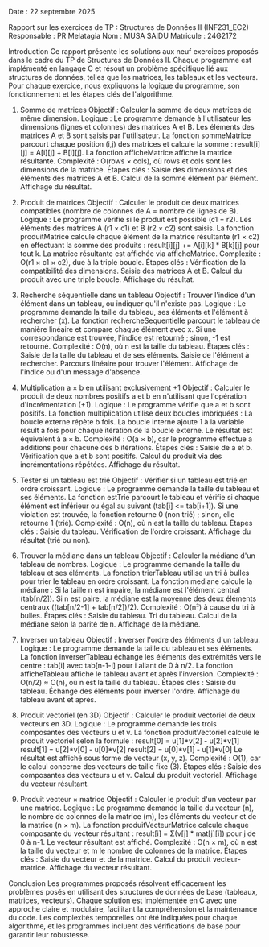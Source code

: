 Date : 22 septembre 2025

Rapport sur les exercices de TP : Structures de Données II (INF231_EC2)
Responsable : PR Melatagia
Nom : MUSA SAIDU         Matricule : 24G2172

Introduction
Ce rapport présente les solutions aux neuf exercices proposés dans le cadre du TP de Structures de Données II. Chaque programme est implémenté en langage C et résout un problème spécifique lié aux structures de données, telles que les matrices, les tableaux et les vecteurs. Pour chaque exercice, nous expliquons la logique du programme, son fonctionnement et les étapes clés de l'algorithme.
1. Somme de matrices
Objectif : Calculer la somme de deux matrices de même dimension.
Logique :
Le programme demande à l'utilisateur les dimensions (lignes et colonnes) des matrices A et B.
Les éléments des matrices A et B sont saisis par l'utilisateur.
La fonction sommeMatrice parcourt chaque position (i,j) des matrices et calcule la somme : result[i][j] = A[i][j] + B[i][j].
La fonction afficheMatrice affiche la matrice résultante.
Complexité : O(rows × cols), où rows et cols sont les dimensions de la matrice.
Étapes clés :
Saisie des dimensions et des éléments des matrices A et B.
Calcul de la somme élément par élément.
Affichage du résultat.

2. Produit de matrices
Objectif : Calculer le produit de deux matrices compatibles (nombre de colonnes de A = nombre de lignes de B).
Logique :
Le programme vérifie si le produit est possible (c1 = r2).
Les éléments des matrices A (r1 × c1) et B (r2 × c2) sont saisis.
La fonction produitMatrice calcule chaque élément de la matrice résultante (r1 × c2) en effectuant la somme des produits : result[i][j] += A[i][k] * B[k][j] pour tout k.
La matrice résultante est affichée via afficheMatrice.
Complexité : O(r1 × c1 × c2), due à la triple boucle.
Étapes clés :
Vérification de la compatibilité des dimensions.
Saisie des matrices A et B.
Calcul du produit avec une triple boucle.
Affichage du résultat.

3. Recherche séquentielle dans un tableau
Objectif : Trouver l'indice d'un élément dans un tableau, ou indiquer qu'il n'existe pas.
Logique :
Le programme demande la taille du tableau, ses éléments et l'élément à rechercher (x).
La fonction rechercheSequentielle parcourt le tableau de manière linéaire et compare chaque élément avec x.
Si une correspondance est trouvée, l'indice est retourné ; sinon, -1 est retourné.
Complexité : O(n), où n est la taille du tableau.
Étapes clés :
Saisie de la taille du tableau et de ses éléments.
Saisie de l'élément à rechercher.
Parcours linéaire pour trouver l'élément.
Affichage de l'indice ou d'un message d'absence.

4. Multiplication a × b en utilisant exclusivement +1
Objectif : Calculer le produit de deux nombres positifs a et b en n'utilisant que l'opération d'incrémentation (+1).
Logique :
Le programme vérifie que a et b sont positifs.
La fonction multiplication utilise deux boucles imbriquées :
La boucle externe répète b fois.
La boucle interne ajoute 1 à la variable result a fois pour chaque itération de la boucle externe.
Le résultat est équivalent à a × b.
Complexité : O(a × b), car le programme effectue a additions pour chacune des b itérations.
Étapes clés :
Saisie de a et b.
Vérification que a et b sont positifs.
Calcul du produit via des incrémentations répétées.
Affichage du résultat.

5. Tester si un tableau est trié
Objectif : Vérifier si un tableau est trié en ordre croissant.
Logique :
Le programme demande la taille du tableau et ses éléments.
La fonction estTrie parcourt le tableau et vérifie si chaque élément est inférieur ou égal au suivant (tab[i] <= tab[i+1]).
Si une violation est trouvée, la fonction retourne 0 (non trié) ; sinon, elle retourne 1 (trié).
Complexité : O(n), où n est la taille du tableau.
Étapes clés :
Saisie du tableau.
Vérification de l'ordre croissant.
Affichage du résultat (trié ou non).

6. Trouver la médiane dans un tableau
Objectif : Calculer la médiane d'un tableau de nombres.
Logique :
Le programme demande la taille du tableau et ses éléments.
La fonction trierTableau utilise un tri à bulles pour trier le tableau en ordre croissant.
La fonction mediane calcule la médiane :
Si la taille n est impaire, la médiane est l'élément central (tab[n/2]).
Si n est paire, la médiane est la moyenne des deux éléments centraux ((tab[n/2-1] + tab[n/2])/2).
Complexité : O(n²) à cause du tri à bulles.
Étapes clés :
Saisie du tableau.
Tri du tableau.
Calcul de la médiane selon la parité de n.
Affichage de la médiane.

7. Inverser un tableau
Objectif : Inverser l'ordre des éléments d'un tableau.
Logique :
Le programme demande la taille du tableau et ses éléments.
La fonction inverserTableau échange les éléments des extrémités vers le centre : tab[i] avec tab[n-1-i] pour i allant de 0 à n/2.
La fonction afficheTableau affiche le tableau avant et après l'inversion.
Complexité : O(n/2) ≈ O(n), où n est la taille du tableau.
Étapes clés :
Saisie du tableau.
Échange des éléments pour inverser l'ordre.
Affichage du tableau avant et après.

8. Produit vectoriel (en 3D)
Objectif : Calculer le produit vectoriel de deux vecteurs en 3D.
Logique :
Le programme demande les trois composantes des vecteurs u et v.
La fonction produitVectoriel calcule le produit vectoriel selon la formule :
result[0] = u[1]*v[2] - u[2]*v[1]
result[1] = u[2]*v[0] - u[0]*v[2]
result[2] = u[0]*v[1] - u[1]*v[0]
Le résultat est affiché sous forme de vecteur (x, y, z).
Complexité : O(1), car le calcul concerne des vecteurs de taille fixe (3).
Étapes clés :
Saisie des composantes des vecteurs u et v.
Calcul du produit vectoriel.
Affichage du vecteur résultant.

9. Produit vecteur × matrice
Objectif : Calculer le produit d'un vecteur par une matrice.
Logique :
Le programme demande la taille du vecteur (n), le nombre de colonnes de la matrice (m), les éléments du vecteur et de la matrice (n × m).
La fonction produitVecteurMatrice calcule chaque composante du vecteur résultant : result[i] = Σ(v[j] * mat[j][i]) pour j de 0 à n-1.
Le vecteur résultant est affiché.
Complexité : O(n × m), où n est la taille du vecteur et m le nombre de colonnes de la matrice.
Étapes clés :
Saisie du vecteur et de la matrice.
Calcul du produit vecteur-matrice.
Affichage du vecteur résultant.

Conclusion
Les programmes proposés résolvent efficacement les problèmes posés en utilisant des structures de données de base (tableaux, matrices, vecteurs). Chaque solution est implémentée en C avec une approche claire et modulaire, facilitant la compréhension et la maintenance du code. Les complexités temporelles ont été indiquées pour chaque algorithme, et les programmes incluent des vérifications de base pour garantir leur robustesse.

